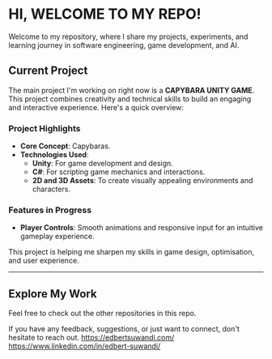 # **HI, WELCOME TO MY REPO!**

Welcome to my repository, where I share my projects, experiments, and learning journey in software engineering, game development, and AI.

## **Current Project**
The main project I'm working on right now is a **CAPYBARA UNITY GAME**. This project combines creativity and technical skills to build an engaging and interactive experience. Here's a quick overview:

### **Project Highlights**
- **Core Concept**: Capybaras.
- **Technologies Used**:
  - **Unity**: For game development and design.
  - **C#**: For scripting game mechanics and interactions.
  - **2D and 3D Assets**: To create visually appealing environments and characters.

### **Features in Progress**
- **Player Controls**: Smooth animations and responsive input for an intuitive gameplay experience.

This project is helping me sharpen my skills in game design, optimisation, and user experience.

---

## **Explore My Work**
Feel free to check out the other repositories in this repo. 

If you have any feedback, suggestions, or just want to connect, don't hesitate to reach out. 
https://edbertsuwandi.com/
https://www.linkedin.com/in/edbert-suwandi/
